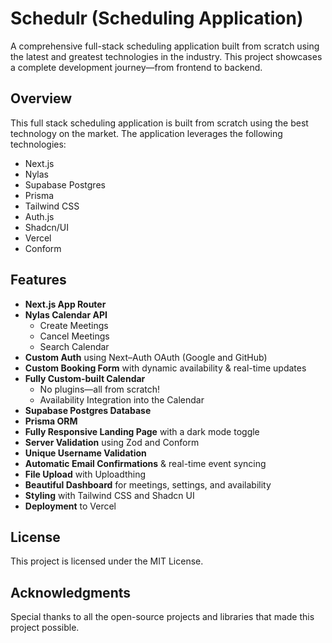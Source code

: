 # Schedulr (Scheduling Application)

A comprehensive full-stack scheduling application built from scratch using the latest and greatest technologies in the industry. This project showcases a complete development journey—from frontend to backend.

## Overview

This full stack scheduling application is built from scratch using the best technology on the market. The application leverages the following technologies:
- Next.js
- Nylas
- Supabase Postgres
- Prisma
- Tailwind CSS
- Auth.js
- Shadcn/UI
- Vercel
- Conform

## Features

- **Next.js App Router**
- **Nylas Calendar API**
  - Create Meetings
  - Cancel Meetings
  - Search Calendar
- **Custom Auth** using Next–Auth OAuth (Google and GitHub)
- **Custom Booking Form** with dynamic availability & real-time updates
- **Fully Custom-built Calendar**
  - No plugins—all from scratch!
  - Availability Integration into the Calendar
- **Supabase Postgres Database**
- **Prisma ORM**
- **Fully Responsive Landing Page** with a dark mode toggle
- **Server Validation** using Zod and Conform
- **Unique Username Validation**
- **Automatic Email Confirmations** & real-time event syncing
- **File Upload** with Uploadthing
- **Beautiful Dashboard** for meetings, settings, and availability
- **Styling** with Tailwind CSS and Shadcn UI
- **Deployment** to Vercel

## License

This project is licensed under the MIT License.

## Acknowledgments

Special thanks to all the open-source projects and libraries that made this project possible.
